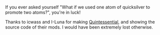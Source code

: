 If you ever asked yourself "What if we used one atom of quicksilver to promote two atoms?", you're in luck!

Thanks to icwass and I-Luna for making [Quintessential](https://github.com/QuintessentialOM/Quintessential), and showing the source code of their mods. I would have been extremely lost otherwise.
